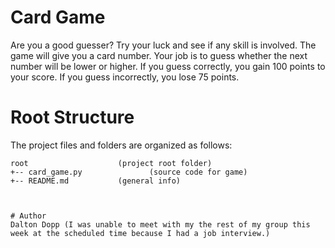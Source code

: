 # Card Game
Are you a good guesser? Try your luck and see if any skill is involved. The game will give you a card number. Your job is to guess whether the next number will be lower or higher. If you guess correctly, you gain 100 points to your score. If you guess incorrectly, you lose 75 points. 

# Root Structure

The project files and folders are organized as follows:
```
root                    (project root folder)
+-- card_game.py               (source code for game)
+-- README.md           (general info)



# Author
Dalton Dopp (I was unable to meet with my the rest of my group this week at the scheduled time because I had a job interview.)